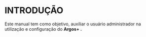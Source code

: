 # INTRODUÇÃO

Este manual tem como objetivo, auxiliar o usuário administrador na utilização e configuração do  **Argos+ .**
